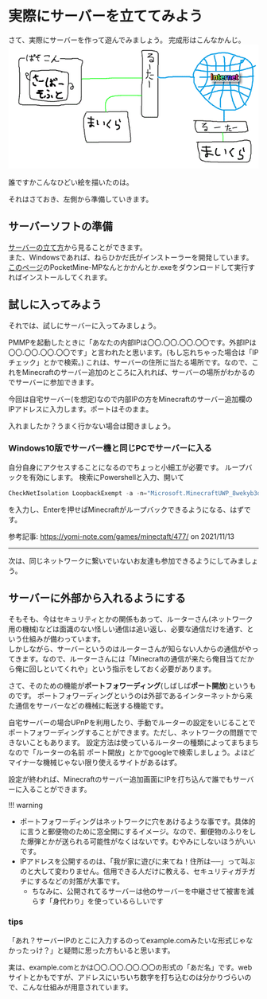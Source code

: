 # 実際にサーバーを立ててみよう
さて、実際にサーバーを作って遊んでみましょう。
完成形はこんなかんじ。
![完成図](/image/1FCB70B6-D6D5-48FF-8E59-8694F1D5F3FC.gif)

誰ですかこんなひどい絵を描いたのは。

それはさておき、左側から準備していきます。

## サーバーソフトの準備
[サーバーの立て方](/building/README.md)から見ることができます。  
また、Windowsであれば、ねらひかだ氏がインストーラーを開発しています。
[このページ](https://github.com/Nerahikada/PocketMine-MP_Installer/releases/latest)のPocketMine-MPなんとかかんとか.exeをダウンロードして実行すればインストールしてくれます。
<!-- ここ、不親切だけどどうしようか -->
<!-- TODO
## Bedrock Dedicated Serverでのサーバーの立て方 -->

## 試しに入ってみよう
それでは、試しにサーバーに入ってみましょう。

PMMPを起動したときに「あなたの内部IPは〇〇.〇〇.〇〇.〇〇です。外部IPは〇〇.〇〇.〇〇.〇〇です」と言われたと思います。(もし忘れちゃった場合は「IPチェック」とかで検索。)
これは、サーバーの住所に当たる場所です。なので、これをMinecraftのサーバー追加のところに入れれば、サーバーの場所がわかるのでサーバーに参加できます。

今回は自宅サーバー(を想定)なので内部IPの方をMinecraftのサーバー追加欄のIPアドレスに入力します。ポートはそのまま。

入れましたか？うまく行かない場合は聞きましょう。

### Windows10版でサーバー機と同じPCでサーバーに入る
自分自身にアクセスすることになるのでちょっと小細工が必要です。
ループバックを有効にします。
検索にPowershellと入力、開いて

```powershell
CheckNetIsolation LoopbackExempt -a -n="Microsoft.MinecraftUWP_8wekyb3d8bbwe"
```
を入力し、Enterを押せばMinecraftがループバックできるようになる、はずです。

参考記事: <https://yomi-note.com/games/minectaft/477/> on 2021/11/13

----
次は、同じネットワークに繋いでいないお友達も参加できるようにしてみましょう。


## サーバーに外部から入れるようにする
そもそも、今はセキュリティとかの関係もあって、ルーターさん(ネットワーク用の機械)などは面識のない怪しい通信は追い返し、必要な通信だけを通す、という仕組みが備わっています。  
しかしながら、サーバーというのはルーターさんが知らない人からの通信がやってきます。なので、ルーターさんには「Minecraftの通信が来たら俺目当てだから俺に回しといてくれや」という指示をしておく必要があります。    

さて、そのための機能が**ポートフォワーディング**(しばしば**ポート開放**)というものです。
ポートフォワーディングというのは外部であるインターネットから来た通信をサーバーなどの機械に転送する機能です。

自宅サーバーの場合UPnPを利用したり、手動でルーターの設定をいじることでポートフォワーディングすることができます。ただし、ネットワークの問題でできないこともあります。
設定方法は使っているルーターの種類によってまちまちなので「ルーターの名前 ポート開放」とかでgoogleで検索しましょう。よほどマイナーな機械じゃない限り使えるサイトがあるはず。

設定が終われば、Minecraftのサーバー追加画面にIPを打ち込んで誰でもサーバーに入ることができます。

!!! warning
 - ポートフォワーディングはネットワークに穴をあけるような事です。具体的に言うと郵便物のために窓全開にするイメージ。なので、郵便物のふりをした爆弾とかが送られる可能性がなくはないです。むやみにしないほうがいいです。
 - IPアドレスを公開するのは、「我が家に遊びに来てね！住所は──」って叫ぶのと大して変わりません。信用できる人だけに教える、セキュリティガチガチにするなどの対策が大事です。
   - ちなみに、公開されてるサーバーは他のサーバーを中継させて被害を減らす「身代わり」を使っているらしいです


### tips
「あれ？サーバーIPのとこに入力するのってexample.comみたいな形式じゃなかったっけ？」と疑問に思った方もいると思います。

実は、example.comとかは〇〇.〇〇.〇〇.〇〇の形式の「あだ名」です。webサイトとかもですが、アドレスにいちいち数字を打ち込むのは分かりづらいので、こんな仕組みが用意されています。
